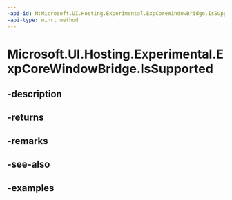 ```yaml
---
-api-id: M:Microsoft.UI.Hosting.Experimental.ExpCoreWindowBridge.IsSupported
-api-type: winrt method
---
```


# Microsoft.UI.Hosting.Experimental.ExpCoreWindowBridge.IsSupported

<!--
public static bool IsSupported ();
-->


## -description

## -returns

## -remarks

## -see-also

## -examples


